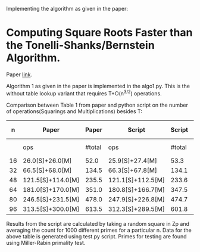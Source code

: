 Implementing the algorithm as given in the paper: 
# Computing Square Roots Faster than the Tonelli-Shanks/Bernstein Algorithm.
 Paper [link](ia.cr/2020/1407).
 
Algorithm 1 as given in the paper is implemented in the algo1.py. This is the without table lookup variant that requires T+O(n<sup>3/2</sup>) operations.

Comparison between Table 1 from paper and python script on the number of operations(Squarings and Multiplications) besides T:

| n  | Paper             | Paper  | Script            | Script | Difference (#total) |
|----|-------------------|--------|-------------------|--------|---------------------|
|    | ops               | #total | ops               | #total | Script - Paper      |
| 16 | 26.0[S]+26.0[M]   | 52.0   | 25.9[S]+27.4[M]   | 53.3   | 1.3                 |
| 32 | 66.5[S]+68.0[M]   | 134.5  | 66.3[S]+67.8[M]   | 134.1  | -0.4                |
| 48 | 121.5[S]+114.0[M] | 235.5  | 121.1[S]+112.5[M] | 233.6  | -1.9                |
| 64 | 181.0[S]+170.0[M] | 351.0  | 180.8[S]+166.7[M] | 347.5  | -3.5                |
| 80 | 246.5[S]+231.5[M] | 478.0  | 247.9[S]+226.8[M] | 474.7  | -3.3                |
| 96 | 313.5[S]+300.0[M] | 613.5  | 312.3[S]+289.5[M] | 601.8  | -11.7               |

Results from the script are calculated by taking a random square in Zp and averaging the count for 1000 different primes for a particular n.
Data for the above table is generated using test.py script. Primes for testing are found using Miller-Rabin primality test.

